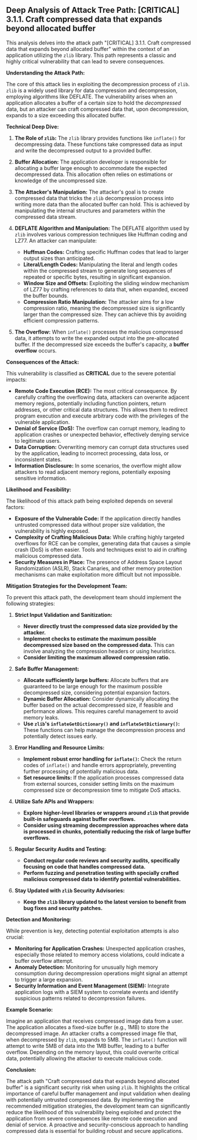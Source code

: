 ## Deep Analysis of Attack Tree Path: [CRITICAL] 3.1.1. Craft compressed data that expands beyond allocated buffer

This analysis delves into the attack path "[CRITICAL] 3.1.1. Craft compressed data that expands beyond allocated buffer" within the context of an application utilizing the `zlib` library. This path represents a classic and highly critical vulnerability that can lead to severe consequences.

**Understanding the Attack Path:**

The core of this attack lies in exploiting the decompression process of `zlib`. `zlib` is a widely used library for data compression and decompression, employing algorithms like DEFLATE. The vulnerability arises when an application allocates a buffer of a certain size to hold the *decompressed* data, but an attacker can craft compressed data that, upon decompression, expands to a size exceeding this allocated buffer.

**Technical Deep Dive:**

1. **The Role of `zlib`:** The `zlib` library provides functions like `inflate()` for decompressing data. These functions take compressed data as input and write the decompressed output to a provided buffer.

2. **Buffer Allocation:**  The application developer is responsible for allocating a buffer large enough to accommodate the expected decompressed data. This allocation often relies on estimations or knowledge of the uncompressed size.

3. **The Attacker's Manipulation:** The attacker's goal is to create compressed data that tricks the `zlib` decompression process into writing more data than the allocated buffer can hold. This is achieved by manipulating the internal structures and parameters within the compressed data stream.

4. **DEFLATE Algorithm and Manipulation:** The DEFLATE algorithm used by `zlib` involves various compression techniques like Huffman coding and LZ77. An attacker can manipulate:
    * **Huffman Codes:** Crafting specific Huffman codes that lead to larger output sizes than anticipated.
    * **Literal/Length Codes:**  Manipulating the literal and length codes within the compressed stream to generate long sequences of repeated or specific bytes, resulting in significant expansion.
    * **Window Size and Offsets:**  Exploiting the sliding window mechanism of LZ77 by crafting references to data that, when expanded, exceed the buffer bounds.
    * **Compression Ratio Manipulation:**  The attacker aims for a low compression ratio, meaning the decompressed size is significantly larger than the compressed size. They can achieve this by avoiding efficient compression patterns.

5. **The Overflow:** When `inflate()` processes the malicious compressed data, it attempts to write the expanded output into the pre-allocated buffer. If the decompressed size exceeds the buffer's capacity, a **buffer overflow** occurs.

**Consequences of the Attack:**

This vulnerability is classified as **CRITICAL** due to the severe potential impacts:

* **Remote Code Execution (RCE):**  The most critical consequence. By carefully crafting the overflowing data, attackers can overwrite adjacent memory regions, potentially including function pointers, return addresses, or other critical data structures. This allows them to redirect program execution and execute arbitrary code with the privileges of the vulnerable application.
* **Denial of Service (DoS):**  The overflow can corrupt memory, leading to application crashes or unexpected behavior, effectively denying service to legitimate users.
* **Data Corruption:** Overwriting memory can corrupt data structures used by the application, leading to incorrect processing, data loss, or inconsistent states.
* **Information Disclosure:** In some scenarios, the overflow might allow attackers to read adjacent memory regions, potentially exposing sensitive information.

**Likelihood and Feasibility:**

The likelihood of this attack path being exploited depends on several factors:

* **Exposure of the Vulnerable Code:** If the application directly handles untrusted compressed data without proper size validation, the vulnerability is highly exposed.
* **Complexity of Crafting Malicious Data:** While crafting highly targeted overflows for RCE can be complex, generating data that causes a simple crash (DoS) is often easier. Tools and techniques exist to aid in crafting malicious compressed data.
* **Security Measures in Place:**  The presence of Address Space Layout Randomization (ASLR), Stack Canaries, and other memory protection mechanisms can make exploitation more difficult but not impossible.

**Mitigation Strategies for the Development Team:**

To prevent this attack path, the development team should implement the following strategies:

1. **Strict Input Validation and Sanitization:**
    * **Never directly trust the compressed data size provided by the attacker.**
    * **Implement checks to estimate the maximum possible decompressed size based on the compressed data.** This can involve analyzing the compression headers or using heuristics.
    * **Consider limiting the maximum allowed compression ratio.**

2. **Safe Buffer Management:**
    * **Allocate sufficiently large buffers:**  Allocate buffers that are guaranteed to be large enough for the maximum possible decompressed size, considering potential expansion factors.
    * **Dynamic Buffer Allocation:**  Consider dynamically allocating the buffer based on the actual decompressed size, if feasible and performance allows. This requires careful management to avoid memory leaks.
    * **Use `zlib`'s `inflateGetDictionary()` and `inflateSetDictionary()`:** These functions can help manage the decompression process and potentially detect issues early.

3. **Error Handling and Resource Limits:**
    * **Implement robust error handling for `inflate()`:** Check the return codes of `inflate()` and handle errors appropriately, preventing further processing of potentially malicious data.
    * **Set resource limits:** If the application processes compressed data from external sources, consider setting limits on the maximum compressed size or decompression time to mitigate DoS attacks.

4. **Utilize Safe APIs and Wrappers:**
    * **Explore higher-level libraries or wrappers around `zlib` that provide built-in safeguards against buffer overflows.**
    * **Consider using streaming decompression approaches where data is processed in chunks, potentially reducing the risk of large buffer overflows.**

5. **Regular Security Audits and Testing:**
    * **Conduct regular code reviews and security audits, specifically focusing on code that handles compressed data.**
    * **Perform fuzzing and penetration testing with specially crafted malicious compressed data to identify potential vulnerabilities.**

6. **Stay Updated with `zlib` Security Advisories:**
    * **Keep the `zlib` library updated to the latest version to benefit from bug fixes and security patches.**

**Detection and Monitoring:**

While prevention is key, detecting potential exploitation attempts is also crucial:

* **Monitoring for Application Crashes:**  Unexpected application crashes, especially those related to memory access violations, could indicate a buffer overflow attempt.
* **Anomaly Detection:** Monitoring for unusually high memory consumption during decompression operations might signal an attempt to trigger a large expansion.
* **Security Information and Event Management (SIEM):**  Integrate application logs with a SIEM system to correlate events and identify suspicious patterns related to decompression failures.

**Example Scenario:**

Imagine an application that receives compressed image data from a user. The application allocates a fixed-size buffer (e.g., 1MB) to store the decompressed image. An attacker crafts a compressed image file that, when decompressed by `zlib`, expands to 5MB. The `inflate()` function will attempt to write 5MB of data into the 1MB buffer, leading to a buffer overflow. Depending on the memory layout, this could overwrite critical data, potentially allowing the attacker to execute malicious code.

**Conclusion:**

The attack path "Craft compressed data that expands beyond allocated buffer" is a significant security risk when using `zlib`. It highlights the critical importance of careful buffer management and input validation when dealing with potentially untrusted compressed data. By implementing the recommended mitigation strategies, the development team can significantly reduce the likelihood of this vulnerability being exploited and protect the application from severe consequences like remote code execution and denial of service. A proactive and security-conscious approach to handling compressed data is essential for building robust and secure applications.
